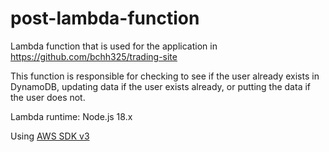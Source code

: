 # post-lambda-function

Lambda function that is used for the application in 
https://github.com/bchh325/trading-site

This function is responsible for checking to see if the user already exists in DynamoDB,
updating data if the user exists already, or putting the data if the user does not.

Lambda runtime: Node.js 18.x

Using [AWS SDK v3](https://docs.aws.amazon.com/AWSJavaScriptSDK/v3/latest/)
